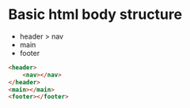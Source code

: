 # Basic html body structure  

* header > nav 
* main 
* footer


```html
<header>
    <nav></nav>
</header>
<main></main>
<footer></footer>
```
